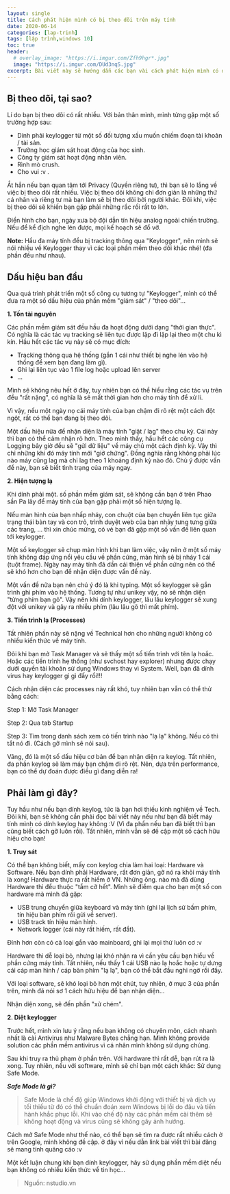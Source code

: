 ```yaml
---
layout: single
title: Cách phát hiện mình có bị theo dõi trên máy tính
date: 2020-06-14
categories: [lap-trinh]
tags: [lập trình,windows 10]
toc: true
header:
  # overlay_image: "https://i.imgur.com/Zfh9hgr*.jpg"
  image: "https://i.imgur.com/DUd3nqS.jpg"
excerpt: Bài viết này sẽ hướng dẫn các bạn vài cách phát hiện mình có đang "bị theo dõi" trên máy tính.
---
```

## Bị theo dõi, tại sao?

Lí do bạn bị theo dõi có rất nhiều. Với bản thân mình, mình từng gặp một số trường hợp sau:
* Dính phải keylogger từ một số đối tượng xấu muốn chiếm đoạn tài khoản / tài sản.
* Trường học giám sát hoạt động của học sinh.
* Công ty giám sát hoạt động nhân viên.
* Rình mò crush.
* Cho vui :v .

Ắt hẳn nếu bạn quan tâm tới Privacy (Quyền riêng tư), thì bạn sẽ lo lắng về việc bị theo dõi rất nhiều. Việc bị theo dõi không chỉ đơn giản là những thứ cá nhân và riêng tư mà bạn làm sẽ bị theo dõi bởi người khác. Đôi khi, việc bị theo dõi sẽ khiến bạn gặp phải những rắc rối rất to lớn.

Điển hình cho bạn, ngày xưa bộ đội dẫn tín hiệu analog ngoài chiến trường. Nếu để kể địch nghe lén được, mọi kế hoạch sẽ đổ vỡ.

**Note:** Hầu đa máy tính đều bị tracking thông qua "Keylogger", nên mình sẽ nói nhiều về Keylogger thay vì các loại phần mềm theo dõi khác nhé! (đa phần đều như nhau).

## Dấu hiệu ban đầu

Qua quá trình phát triển một số công cụ tương tự "Keylogger", mình có thể đưa ra một số dấu hiệu của phần mềm "giám sát" / "theo dõi"...

**1. Tốn tài nguyên**

Các phần mềm giám sát đều hầu đa hoạt động dưới dạng "thời gian thực". Có nghĩa là các tác vụ tracking sẽ liên tục được lặp đi lặp lại theo một chu kì kín. Hầu hết các tác vụ này sẽ có mục đích:
* Tracking thông qua hệ thống (gắn 1 cái như thiết bị nghe lén vào hệ thống để xem bạn đang làm gì).
* Ghi lại liên tục vào 1 file log hoặc upload lên server
* ...

Mình sẽ không nêu hết ở đây, tuy nhiên bạn có thể hiểu rằng các tác vụ trên đều "rất nặng", có nghĩa là sẽ mất thời gian hơn cho máy tính để xử lí.

Vì vậy, nếu một ngày nọ cái máy tính của bạn chậm đi rõ rệt một cách đột ngột, rất có thể bạn đang bị theo dõi.

Một dấu hiệu nữa để nhận diện là máy tính "giật / lag" theo chu kỳ. Cái này thì bạn có thể cảm nhận rõ hơn. Theo mình thấy, hầu hết các công cụ Logging bây giờ đều sẽ "gửi dữ liệu" về máy chủ một cách định kỳ. Vậy thì chỉ những khi đó máy tính mới "giở chứng". Đồng nghĩa rằng không phải lúc nào máy cũng lag mà chỉ lag theo 1 khoảng định kỳ nào đó. Chú ý được vấn đề này, bạn sẽ biết tình trạng của máy ngay.

**2. Hiện tượng lạ**

Khi dính phải một. số phần mềm giám sát, sẽ không cần bạn ở trên Phao sần Pa lây để máy tính của bạn gặp phải một số hiện tượng lạ.

Nếu màn hình của bạn nhấp nháy, con chuột của bạn chuyển liên tục giữa trạng thái bàn tay và con trỏ, trình duyệt web của bạn nhảy tưng tưng giữa các trang, ... thì xin chúc mừng, có vẻ bạn đã gặp một số vấn đề liên quan tới keylogger.

Một số keylogger sẽ chụp màn hình khi bạn làm việc, vậy nên ở một số máy tính không đáp ứng nổi yêu cầu về phần cứng, màn hình sẽ bị nháy 1 cái (tuột frame). Ngày nay máy tính đã dần cải thiện về phần cứng nên có thể sẽ khó hơn cho bạn để nhận diện được vấn đề này.

Một vấn đề nữa bạn nên chú ý đó là khi typing. Một số keylogger sẽ gắn trình ghi phím vào hệ thống. Tương tự như unikey vậy, nó sẽ nhận diện "từng phím bạn gõ". Vậy nên khi dính keylogger, lâu lâu keylogger sẽ xung đột với unikey và gây ra nhiễu phím (lâu lâu gõ thì mất phím).

**3. Tiến trình lạ (Processes)**

Tất nhiên phần này sẽ nặng về Technical hơn cho những người không có nhiều kiến thức về máy tính.

Đôi khi bạn mở Task Manager và sẽ thấy một số tiến trình với tên lạ hoắc. Hoặc các tiến trình hẹ thống (như svchost hay explorer) nhưng được chạy dưới quyền tài khoản sử dụng Windows thay vì System. Well, bạn đã dính virus hay keylogger gì gì đấy rồi!!!

Cách nhận diện các processes này rất khó, tuy nhiên bạn vẫn có thể thử bằng cách:

Step 1: Mở Task Manager

Step 2: Qua tab Startup

Step 3: Tìm trong danh sách xem có tiến trình nào "lạ lạ" không. Nếu có thì tắt nó đi. (Cách gỡ mình sẽ nói sau).

Vâng, đó là một số dấu hiệu cơ bản để bạn nhận diện ra keylog. Tất nhiên, đa phần keylog sẽ làm máy bạn chậm đi rõ rệt. Nên, dựa trên performance, bạn có thể dự đoán được điều gì đang diễn ra!

## Phải làm gì đây?

Tuy hầu như nếu bạn dính keylog, tức là bạn hơi thiếu kinh nghiệm về Tech. Đôi khi, bạn sẽ không cần phải đọc bài viết này nếu như bạn đã biết máy tính mình có dính keylog hay không :V (Vì đa phần nếu bạn đã biết thì bạn cũng biết cách gỡ luôn rồi). Tất nhiên, mình vẫn sẽ đề cập một số cách hữu hiệu cho bạn!

**1. Truy sát**

Có thể bạn không biết, mấy con keylog chia làm hai loại: Hardware và Software. Nếu bạn dính phải Hardware, rất đơn giản, gỡ nó ra khỏi máy tính là xong!
Hardware thực ra rất hiếm ở VN. Những ông. nào mà đã dùng Hardware thì đều thuộc "tầm cỡ hết". Mình sẽ điểm qua cho bạn một số con hardware mà mình đã gặp:
* USB trung chuyển giữa keyboard và máy tính (ghi lại lịch sử bấm phím, tín hiệu bàn phím rồi gửi về server).
* USB track tín hiệu màn hình.
* Network logger (cái này rất hiếm, rất đắt).

Đỉnh hơn còn có cả loại gắn vào mainboard, ghi lại mọi thứ luôn cơ :v

Hardware thì dễ loại bỏ, nhưng lại khó nhận ra vì cần yêu cầu bạn hiểu về phần cứng máy tính. Tất nhiên, nếu thấy 1 cái USB nào lạ hoắc hoặc tự dưng cái cáp màn hình / cáp bàn phím "lạ lạ", bạn có thể bắt đầu nghi ngờ rồi đấy.

Với loại software, sẽ khó loại bỏ hơn một chút, tuy nhiên, ở mục 3 của phần trên, mình đã nói sơ 1 cách hữu hiệu để bạn nhận diện...

Nhận diện xong, sẽ đến phần "xử chém".

**2. Diệt keylogger**

Trước hết, mình xin lưu ý rằng nếu bạn không có chuyên môn, cách nhanh nhất là cài Antivirus như Malware Bytes chẳng hạn. Mình không provide solution các phần mềm antivirus vì cá nhân mình không sử dụng chúng.

Sau khi truy ra thủ phạm ở phần trên. Với hardware thì rất dễ, bạn rút ra là xong. Tuy nhiên, nếu với software, mình sẽ chỉ bạn một cách khác: Sử dụng Safe Mode.

***Safe Mode là gì?***
> Safe Mode là chế độ giúp Windows khởi động với thiết bị và dịch vụ tối thiếu từ đó có thể chuẩn đoán xem Windows bị lỗi do đâu và tiến hành khắc phục lỗi. Khi vào chế độ này các phần mềm cài thêm sẽ không hoạt động và virus cũng sẽ không gây ảnh hưởng.

Cách mở Safe Mode như thế nào, có thể bạn sẽ tìm ra được rất nhiều cách ở trên Google, mình không đề cập. ở đây vì nếu dẫn link bài viết thì bài đăng sẽ mang tính quảng cáo :v

Một kết luận chung khi bạn dính keylogger, hãy sử dụng phần mềm diệt nếu bạn không có nhiều kiến thức về tin học...

> Nguồn: nstudio.vn